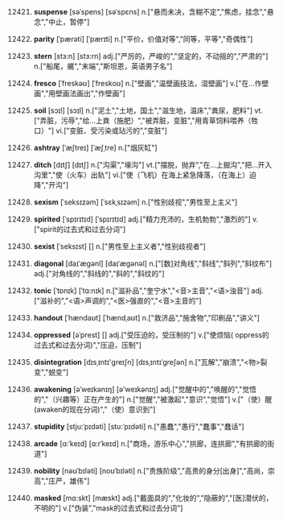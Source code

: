 12421. **suspense**
[səˈspens]  [səˈspɛns]
n.["悬而未决，含糊不定","焦虑，挂念","悬念","中止，暂停"]  

12422. **parity**
[ˈpærəti]  [ˈpærɪti]
n.["平价，价值对等","同等，平等","奇偶性"]  

12423. **stern**
[stɜ:n]  [stɜ:rn]
adj.["严厉的，严峻的","坚定的，不动摇的","严肃的"]  n.["船尾，艉","末端","斯坦恩，英语男子名"]  

12424. **fresco**
[ˈfreskəʊ]  [ˈfreskoʊ]
n.["壁画","温壁画技法，湿壁画"]  v.["在…作壁画","用壁画法画出","作壁画"]  

12425. **soil**
[sɔɪl]  [sɔɪl]
n.["泥土","土地，国土","滋生地，温床","粪尿，肥料"]  vt.["弄脏，污辱","给…上粪（施肥）","被弄脏，变脏","用青草饲料喂养（牲口）"]  vi.["变脏、受污染或玷污的","变脏"]  

12426. **ashtray**
[ˈæʃtreɪ]  [ˈæʃˌtre]
n.["烟灰缸"]  

12427. **ditch**
[dɪtʃ]  [dɪtʃ]
n.["沟渠","壕沟"]  vt.["摆脱，抛弃","在…上掘沟","把…开入沟里","使（火车）出轨"]  vi.["使（飞机）在海上紧急降落，（在海上）迫降","开沟"]  

12428. **sexism**
[ˈseksɪzəm]  [ˈsɛkˌsɪzəm]
n.["性别歧视","男性至上主义"]  

12429. **spirited**
[ˈspɪrɪtɪd]  [ˈspɪrɪtɪd]
adj.["精力充沛的，生机勃勃","激烈的"]  v.["spirit的过去式和过去分词"]  

12430. **sexist**
[ˈseksɪst]  []
n.["男性至上主义者","性别歧视者"]  

12431. **diagonal**
[daɪˈægənl]  [daɪˈæɡənəl]
n.["[数]对角线","斜线","斜列","斜纹布"]  adj.["对角线的","斜线的","斜的","斜纹的"]  

12432. **tonic**
[ˈtɒnɪk]  [ˈtɑ:nɪk]
n.["滋补品","奎宁水","<音>主音","<语>浊音"]  adj.["滋补的","<语>声调的","<医>强直的","<音>主音的"]  

12433. **handout**
[ˈhændaʊt]  [ˈhændˌaʊt]
n.["救济品","施舍物","印刷品","讲义"]  

12434. **oppressed**
[əˈprest]  []
adj.["受压迫的，受压制的"]  v.["使烦恼( oppress的过去式和过去分词)","压迫，压制"]  

12435. **disintegration**
[dɪsˌɪntɪ'ɡreɪʃn]  [dɪsˌɪntɪˈɡreʃən]
n.["瓦解","崩溃","<物>裂变","蜕变"]  

12436. **awakening**
[əˈweɪkənɪŋ]  [ə'weɪkənɪŋ]
adj.["觉醒中的","唤醒的","觉悟的","（兴趣等）正在产生的"]  n.["觉醒","被激起","意识","觉悟"]  v.["（使）醒(awaken的现在分词)","（使）意识到"]  

12437. **stupidity**
[stju:ˈpɪdəti]  [stu:ˈpɪdəti]
n.["愚蠢","愚行","蠢事","蠢话"]  

12438. **arcade**
[ɑ:ˈkeɪd]  [ɑ:rˈkeɪd]
n.["商场，游乐中心","拱廊，连拱廊","有拱廊的街道"]  

12439. **nobility**
[nəʊˈbɪləti]  [noʊˈbɪləti]
n.["贵族阶级","高贵的身分[出身]","高尚，崇高","庄严，雄伟"]  

12440. **masked**
[mɑ:skt]  [mæskt]
adj.["戴面具的","化妆的","隐蔽的","[医]潜伏的，不明的"]  v.["伪装","mask的过去式和过去分词"]  

